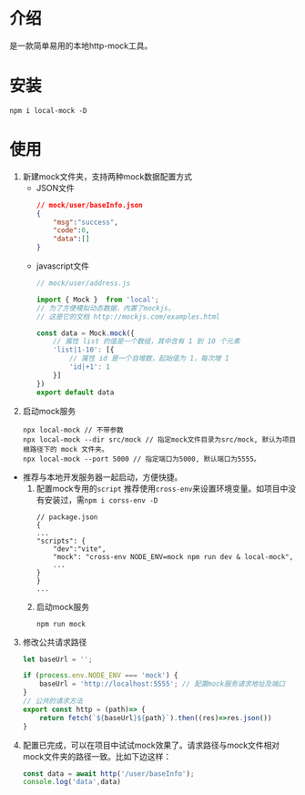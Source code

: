 # 介绍
是一款简单易用的本地http-mock工具。 
# 安装
```
npm i local-mock -D
```
# 使用
1. 新建mock文件夹，支持两种mock数据配置方式
    - JSON文件
        ```json
        // mock/user/baseInfo.json
        {
            "msg":"success",
            "code":0,
            "data":[]
        }
        ```
    - javascript文件
        ```javascript
        // mock/user/address.js
        
        import { Mock }  from 'local'; 
        // 为了方便模拟动态数据，内置了mockjs。
        // 这是它的文档 http://mockjs.com/examples.html

        const data = Mock.mock({
            // 属性 list 的值是一个数组，其中含有 1 到 10 个元素
            'list|1-10': [{
                // 属性 id 是一个自增数，起始值为 1，每次增 1
                'id|+1': 1
            }]
        })
        export default data
        ```
2. 启动mock服务
    ```shell
    npx local-mock // 不带参数
    npx local-mock --dir src/mock // 指定mock文件目录为src/mock, 默认为项目根路径下的 mock 文件夹。
    npx local-mock --port 5000 // 指定端口为5000, 默认端口为5555。
    ```
 - 推荐与本地开发服务器一起启动，方便快捷。
    1. 配置mock专用的`script`
    推荐使用`cross-env`来设置环境变量。如项目中没有安装过，需`npm i corss-env -D`
        ```
        // package.json
        {
        ...
        "scripts": {
            "dev":"vite",
            "mock": "cross-env NODE_ENV=mock npm run dev & local-mock",
            ...
        }
        }
        ...
        ```
    2. 启动mock服务
        ```shell
        npm run mock
        ```
3. 修改公共请求路径
    ```javascript
    let baseUrl = '';

    if (process.env.NODE_ENV === 'mock') {
        baseUrl = 'http://localhost:5555'; // 配置mock服务请求地址及端口
    }
    // 公共的请求方法
    export const http = (path)=> {
        return fetch(`${baseUrl}${path}`).then((res)=>res.json())
    }
    
    ```
4. 配置已完成，可以在项目中试试mock效果了。请求路径与mock文件相对mock文件夹的路径一致。比如下边这样：
    ```javascript
   const data = await http('/user/baseInfo');
   console.log('data',data)
    ```